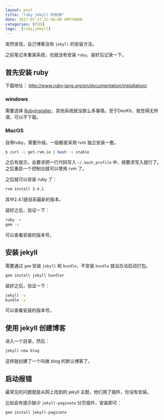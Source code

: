 ```yaml
---
layout: post
title: "ruby jekyll 的安装"
date: 2017-07-27 22:50:00 GMT+0000
categories: [代码]
tags:  [ruby,jekyll]
---
```


突然发现，自己博客没有 `jekyll` 的安装方法。

之前笔记本重装系统，也就没有安装 `ruby`，装好后记录一下。

<!-- more -->

## 首先安装 ruby

下载地址： http://www.ruby-lang.org/en/documentation/installation/

### windows

需要选择 [RubyInstaller](https://rubyinstaller.org/downloads/)，其他系统就没那么多事情。至于DevKit，我觉得无所谓，可以不下载。

### MacOS

自带ruby，需要升级。一般都是采用 rvm 独立安装一套。

``` bash
$ curl -L get.rvm.io | bash -s stable
```

之后有提示，会要求把一行代码写入 `~/.bash_profile` 中，按要求写入就行了。之后重启一个控制台就可以使用 rvm 了。

之后就可以安装 ruby 了：

```bash
rvm install 2.4.1
```

其中2.4.1是目前最新的版本。

装好之后，验证一下：

```bash
ruby -v
gem -v
```

可以查看安装的版本号。

## 安装 jekyll

需要通过 `gem` 安装 `jekyll` 和 `bundle`，不安装 `bundle` 就没办法启动打包。

```bash
gem install jekyll bundler
```

装好之后，验证一下：

```bash
jekyll -v
bundle -v
```

可以查看安装的版本号。

## 使用 jekyll 创建博客

进入一个目录，然后：

```bash
jekyll new blog
```

这样就创建了一个叫做 blog 的默认博客了。


## 启动报错

最常见的问题就是从网上找到的 jekyll 主题，他们用了插件，你没有安装。

比如会有提示缺少 `jekyll-paginate` 分页插件，安装即可：

```bash
gem install jekyll-paginate
```
